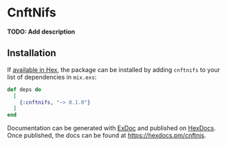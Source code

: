 # CnftNifs

**TODO: Add description**

## Installation

If [available in Hex](https://hex.pm/docs/publish), the package can be installed
by adding `cnftnifs` to your list of dependencies in `mix.exs`:

```elixir
def deps do
  [
    {:cnftnifs, "~> 0.1.0"}
  ]
end
```

Documentation can be generated with [ExDoc](https://github.com/elixir-lang/ex_doc)
and published on [HexDocs](https://hexdocs.pm). Once published, the docs can
be found at <https://hexdocs.pm/cnftnis>.

